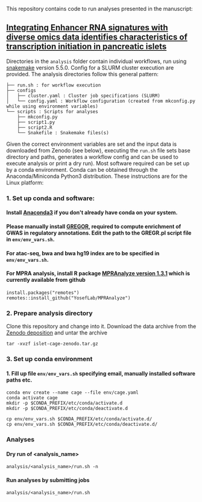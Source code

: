 This repository contains code to run analyses presented in the manuscript: 
## [Integrating Enhancer RNA signatures with diverse omics data identifies characteristics of transcription initiation in pancreatic islets](https://www.biorxiv.org/content/10.1101/812552v1)
	
Directories in the `analysis` folder contain individual workflows, run using [snakemake](http://snakemake.readthedocs.io/en/latest/) version 5.5.0. Config for a SLURM cluster execution are provided. The analysis directories follow this general pattern:
```
├── run.sh : for workflow execution
├── configs
│   ├── cluster.yaml : Cluster job specifications (SLURM)
│   └── config.yaml : Workflow configuration (created from mkconfig.py while using environment variables)
└── scripts : Scripts for analyses
    ├── mkconfig.py
    ├── script1.py
    ├── script2.R
    └── Snakefile : Snakemake files(s) 
```
Given the correct environment variables are set and the input data is downloaded from Zenodo (see below), executing the `run.sh` file sets base directory and paths, generates a workflow config and can be used to execute analysis or print a dry run). Most software required can be set up by a conda environment. Conda can be obtained through the Anaconda/Miniconda Python3 distribution. These instructions are for the Linux platform:

### 1. Set up conda and software:
#### Install [Anaconda3](https://conda.io/docs/user-guide/install/index.html) if you don't already have conda on your system.
#### Please manually install [GREGOR](https://genome.sph.umich.edu/wiki/GREGOR), required to compute enrichment of GWAS in regulatory annotations. Edit the path to the GREGR.pl script file in `env/env_vars.sh`.
#### For atac-seq, bwa and bwa hg19 index are to be specified in `env/env_vars.sh`.
#### For MPRA analysis, install R package [MPRAnalyze version 1.3.1](https://rdrr.io/github/YosefLab/MPRAnalyze/) which is currently available from github
```
install.packages("remotes")
remotes::install_github("YosefLab/MPRAnalyze")
```
### 2. Prepare analysis directory
Clone this repository and change into it.
Download the data archive from the [Zenodo deposition](https://zenodo.org/record/3524578#.XdbDaL97l7O) and untar the archive
```
tar -xvzf islet-cage-zenodo.tar.gz
```
	 	
### 3. Set up conda environment
#### 1. Fill up file `env/env_vars.sh` specifying email, manually installed software paths etc.
```
conda env create --name cage --file env/cage.yaml
conda activate cage
mkdir -p $CONDA_PREFIX/etc/conda/activate.d
mkdir -p $CONDA_PREFIX/etc/conda/deactivate.d

cp env/env_vars.sh $CONDA_PREFIX/etc/conda/activate.d/
cp env/env_vars.sh $CONDA_PREFIX/etc/conda/deactivate.d/
```

### Analyses 
#### Dry run of <analysis_name>
```
analysis/<analysis_name>/run.sh -n
```
#### Run analyses by submitting jobs
```
analysis/<analysis_name>/run.sh
```

